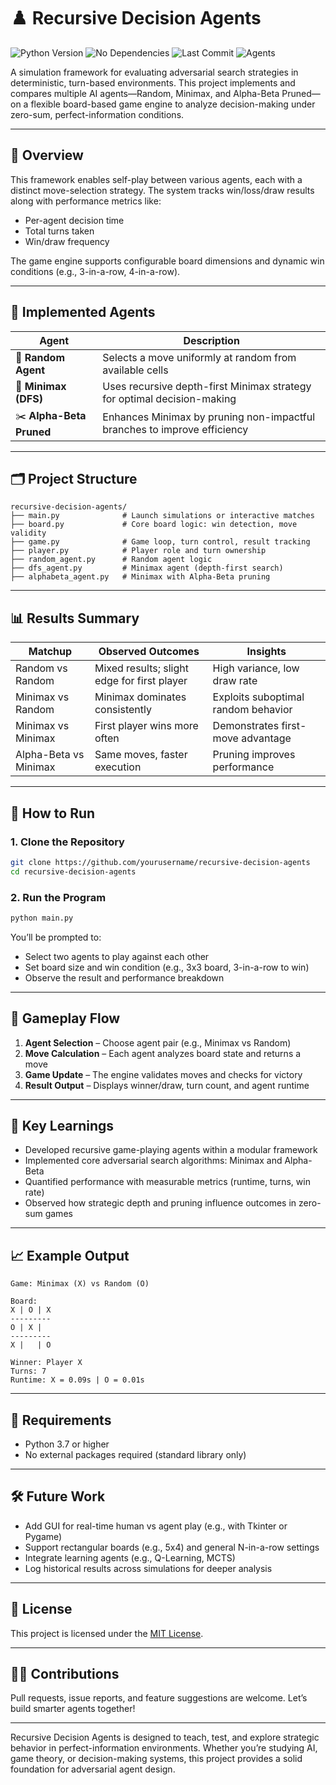 # ♟️ Recursive Decision Agents

![Python Version](https://img.shields.io/badge/Python-3.7%2B-blue)
![No Dependencies](https://img.shields.io/badge/Dependencies-None-lightgrey)
![Last Commit](https://img.shields.io/github/last-commit/apurvasharma03/recursive-decision-agents)
![Agents](https://img.shields.io/badge/Agents-Minimax%2C%20Alpha--Beta%2C%20Random-brightgreen)


A simulation framework for evaluating adversarial search strategies in deterministic, turn-based environments. This project implements and compares multiple AI agents—Random, Minimax, and Alpha-Beta Pruned—on a flexible board-based game engine to analyze decision-making under zero-sum, perfect-information conditions.

---

## 🚀 Overview

This framework enables self-play between various agents, each with a distinct move-selection strategy. The system tracks win/loss/draw results along with performance metrics like:

- Per-agent decision time
- Total turns taken
- Win/draw frequency

The game engine supports configurable board dimensions and dynamic win conditions (e.g., 3-in-a-row, 4-in-a-row).

---

## 🤖 Implemented Agents

| Agent            | Description                                                                 |
|------------------|-----------------------------------------------------------------------------|
| 🎲 **Random Agent**      | Selects a move uniformly at random from available cells                       |
| 🧠 **Minimax (DFS)**     | Uses recursive depth-first Minimax strategy for optimal decision-making        |
| ✂️ **Alpha-Beta Pruned** | Enhances Minimax by pruning non-impactful branches to improve efficiency      |

---

## 🗂️ Project Structure

```
recursive-decision-agents/
├── main.py              # Launch simulations or interactive matches
├── board.py             # Core board logic: win detection, move validity
├── game.py              # Game loop, turn control, result tracking
├── player.py            # Player role and turn ownership
├── random_agent.py      # Random agent logic
├── dfs_agent.py         # Minimax agent (depth-first search)
├── alphabeta_agent.py   # Minimax with Alpha-Beta pruning
```

---

## 📊 Results Summary

| Matchup               | Observed Outcomes                          | Insights                             |
|-----------------------|--------------------------------------------|--------------------------------------|
| Random vs Random      | Mixed results; slight edge for first player| High variance, low draw rate         |
| Minimax vs Random     | Minimax dominates consistently             | Exploits suboptimal random behavior  |
| Minimax vs Minimax    | First player wins more often               | Demonstrates first-move advantage    |
| Alpha-Beta vs Minimax | Same moves, faster execution               | Pruning improves performance         |

---

## 🧪 How to Run

### 1. Clone the Repository

```bash
git clone https://github.com/yourusername/recursive-decision-agents
cd recursive-decision-agents
```

### 2. Run the Program

```bash
python main.py
```

You’ll be prompted to:
- Select two agents to play against each other
- Set board size and win condition (e.g., 3x3 board, 3-in-a-row to win)
- Observe the result and performance breakdown

---

## 🔄 Gameplay Flow

1. **Agent Selection** – Choose agent pair (e.g., Minimax vs Random)
2. **Move Calculation** – Each agent analyzes board state and returns a move
3. **Game Update** – The engine validates moves and checks for victory
4. **Result Output** – Displays winner/draw, turn count, and agent runtime

---

## 🧠 Key Learnings

- Developed recursive game-playing agents within a modular framework
- Implemented core adversarial search algorithms: Minimax and Alpha-Beta
- Quantified performance with measurable metrics (runtime, turns, win rate)
- Observed how strategic depth and pruning influence outcomes in zero-sum games

---

## 📈 Example Output

```
Game: Minimax (X) vs Random (O)

Board:
X | O | X
---------
O | X |  
---------
X |   | O

Winner: Player X
Turns: 7
Runtime: X = 0.09s | O = 0.01s
```

---

## 🧩 Requirements

- Python 3.7 or higher
- No external packages required (standard library only)

---

## 🛠 Future Work

- Add GUI for real-time human vs agent play (e.g., with Tkinter or Pygame)
- Support rectangular boards (e.g., 5x4) and general N-in-a-row settings
- Integrate learning agents (e.g., Q-Learning, MCTS)
- Log historical results across simulations for deeper analysis

---

## 📝 License

This project is licensed under the [MIT License](LICENSE).

---

## 🙋‍♀️ Contributions

Pull requests, issue reports, and feature suggestions are welcome. Let’s build smarter agents together!

---

Recursive Decision Agents is designed to teach, test, and explore strategic behavior in perfect-information environments. Whether you’re studying AI, game theory, or decision-making systems, this project provides a solid foundation for adversarial agent design.
